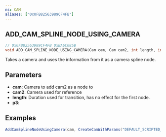 ```yaml
---
ns: CAM
aliases: ["0x0FB82563989CF4FB"]
---
```

## ADD_CAM_SPLINE_NODE_USING_CAMERA

```c
// 0x0FB82563989CF4FB 0xBA6C085B
void ADD_CAM_SPLINE_NODE_USING_CAMERA(Cam cam, Cam cam2, int length, int p3);
```

Takes a camera and uses the information from it as a camera spline node. 


## Parameters
* **cam**: Camera to add cam2 as a node to
* **cam2**: Camera used for reference
* **length**: Duration used for transition, has no effect for the first node.
* **p3**: 

## Examples
```cs
AddCamSplineNodeUsingCamera(cam, CreateCamWithParams("DEFAULT_SCRIPTED_CAMERA", 975.9832f, 191.3923f, 86.82342f, -2.795285f, -0f, 154.0656f, 45f, true, 2), 5000, 3);
```
